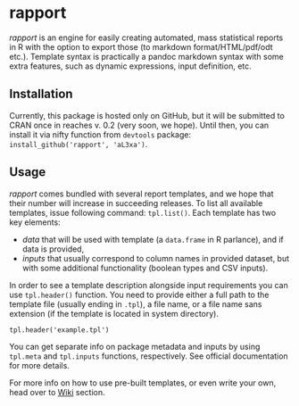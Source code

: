 # rapport

_rapport_ is an engine for easily creating automated, mass statistical reports in R  with the option to export those (to markdown format/HTML/pdf/odt etc.). Template syntax is practically a pandoc markdown syntax with some extra features, such as dynamic expressions, input definition, etc.

## Installation

Currently, this package is hosted only on GitHub, but it will be submitted to CRAN once in reaches v. 0.2 (very soon, we hope). Until then, you can install it via nifty function from `devtools` package: `install_github('rapport', 'aL3xa')`.

## Usage

_rapport_ comes bundled with several report templates, and we hope that their number will increase in succeeding releases. To list all available templates, issue following command: `tpl.list()`. Each template has two key elements:

 - *data* that will be used with template (a `data.frame` in R parlance), and if data is provided,
 - *inputs* that usually correspond to column names in provided dataset, but with some additional functionality (boolean types and CSV inputs).

In order to see a template description alongside input requirements you can use `tpl.header()` function. You need to provide either a full path to the template file (usually ending in `.tpl`), a file name, or a file name sans extension (if the template is located in system directory).

```
tpl.header('example.tpl')
```

You can get separate info on package metadata and inputs by using `tpl.meta` and `tpl.inputs` functions, respectively. See official documentation for more details.

For more info on how to use pre-built templates, or even write your own, head over to [Wiki](https://github.com/aL3xa/rapport/wiki) section.

